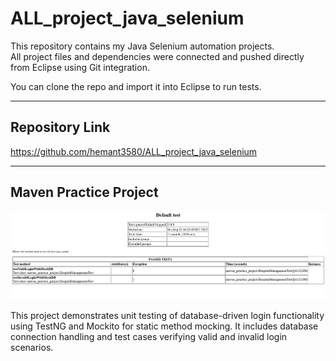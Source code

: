 # ALL_project_java_selenium

This repository contains my Java Selenium automation projects.  
All project files and dependencies were connected and pushed directly from Eclipse using Git integration.

You can clone the repo and import it into Eclipse to run tests.

---
## Repository Link

https://github.com/hemant3580/ALL_project_java_selenium

---
## Maven Practice Project

![Maven Practice Project](https://github.com/hemant3580/Hemant_Bhase_Wipro_Assignment/raw/main/Assignment%20Day%2029/maven_practice_project/image.png)

This project demonstrates unit testing of database-driven login functionality using TestNG and Mockito for static method mocking. It includes database connection handling and test cases verifying valid and invalid login scenarios.
